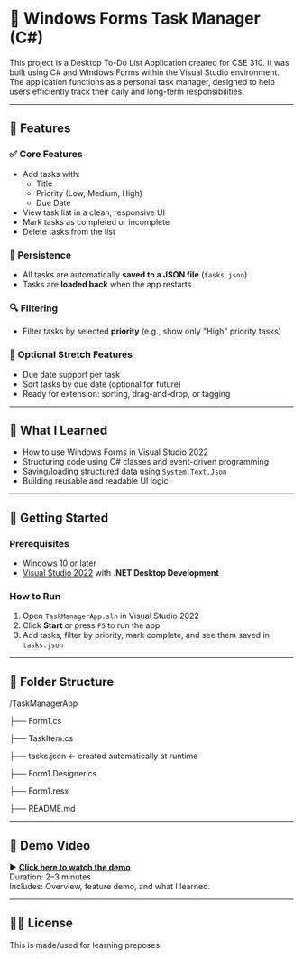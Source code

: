 ﻿# 📝 Windows Forms Task Manager (C#)

This project is a Desktop To-Do List Application created for CSE 310. It was built using C# and Windows Forms within the Visual Studio environment. The application functions as a personal task manager, designed to help users efficiently track their daily and long-term responsibilities.

---

## 📌 Features

### ✅ Core Features
- Add tasks with:
  - Title
  - Priority (Low, Medium, High)
  - Due Date
- View task list in a clean, responsive UI
- Mark tasks as completed or incomplete
- Delete tasks from the list

### 💾 Persistence
- All tasks are automatically **saved to a JSON file** (`tasks.json`)
- Tasks are **loaded back** when the app restarts

### 🔍 Filtering
- Filter tasks by selected **priority** (e.g., show only "High" priority tasks)

### 📅 Optional Stretch Features
- Due date support per task
- Sort tasks by due date (optional for future)
- Ready for extension: sorting, drag-and-drop, or tagging

---

## 🧠 What I Learned
- How to use Windows Forms in Visual Studio 2022
- Structuring code using C# classes and event-driven programming
- Saving/loading structured data using `System.Text.Json`
- Building reusable and readable UI logic

---

## 🚀 Getting Started

### Prerequisites
- Windows 10 or later
- [Visual Studio 2022](https://visualstudio.microsoft.com/) with **.NET Desktop Development**

### How to Run
1. Open `TaskManagerApp.sln` in Visual Studio 2022
2. Click **Start** or press `F5` to run the app
3. Add tasks, filter by priority, mark complete, and see them saved in `tasks.json`

---

## 📂 Folder Structure
/TaskManagerApp

├── Form1.cs

├── TaskItem.cs

├── tasks.json ← created automatically at runtime

├── Form1.Designer.cs

├── Form1.resx

├── README.md



---

## 🎥 Demo Video
▶️ **[Click here to watch the demo](https://youtu.be/YOUR_VIDEO_LINK_HERE)**  
Duration: 2–3 minutes  
Includes: Overview, feature demo, and what I learned.

---

## 🧑‍💻 License
This is made/used for learning preposes.

